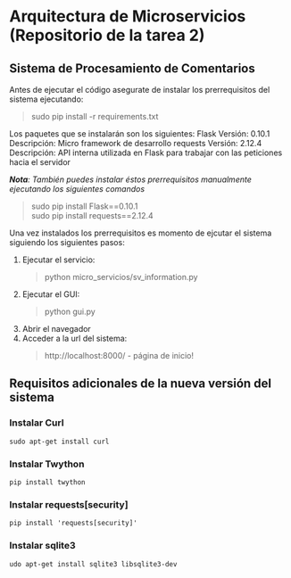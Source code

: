 # Arquitectura de Microservicios (Repositorio de la tarea 2)

## Sistema de Procesamiento de Comentarios

Antes de ejecutar el código asegurate de instalar los prerrequisitos del sistema ejecutando:
> sudo pip install -r requirements.txt  

Los paquetes que se instalarán son los siguientes:
Flask
    Versión: 0.10.1
    Descripción: Micro framework de desarrollo
requests
    Versión: 2.12.4
    Descripción: API interna utilizada en Flask para trabajar con las peticiones hacia el servidor

*__Nota__: También puedes instalar éstos prerrequisitos manualmente ejecutando los siguientes comandos*   
> sudo pip install Flask==0.10.1  
> sudo pip install requests==2.12.4

Una vez instalados los prerrequisitos es momento de ejcutar el sistema siguiendo los siguientes pasos:  
1. Ejecutar el servicio:  
   > python micro_servicios/sv_information.py  
1. Ejecutar el GUI:  
   > python gui.py  
1. Abrir el navegador
1. Acceder a la url del sistema:
   > http://localhost:8000/ - página de inicio!

## Requisitos adicionales de la nueva versión del sistema

### Instalar Curl
```
sudo apt-get install curl
```

### Instalar Twython
```
pip install twython
```

### Instalar requests[security]
``` 
pip install 'requests[security]' 
```
### Instalar sqlite3
```
udo apt-get install sqlite3 libsqlite3-dev
```